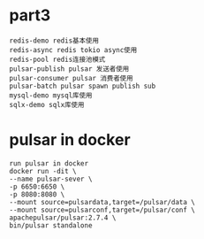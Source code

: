 # part3
    redis-demo redis基本使用
    redis-async redis tokio async使用
    redis-pool redis连接池模式
    pulsar-publish pulsar 发送者使用
    pulsar-consumer pulsar 消费者使用
    pulsar-batch pulsar spawn publish sub
    mysql-demo mysql库使用
    sqlx-demo sqlx库使用

# pulsar in docker

    run pulsar in docker
    docker run -dit \
    --name pulsar-sever \
    -p 6650:6650 \
    -p 8080:8080 \
    --mount source=pulsardata,target=/pulsar/data \
    --mount source=pulsarconf,target=/pulsar/conf \
    apachepulsar/pulsar:2.7.4 \
    bin/pulsar standalone
